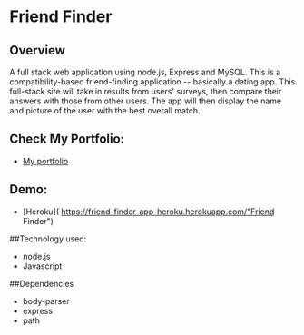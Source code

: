 # Friend Finder

## Overview

A full stack web application using node.js, Express and MySQL. This is a compatibility-based friend-finding application -- basically a dating app. This full-stack site will take in results from users' surveys, then compare their answers with those from other users. The app will then display the name and picture of the user with the best overall match.

## Check My Portfolio:
* [My portfolio](https://mguaraz120.github.io/new-porfolio/ "Friend Finder")
## Demo:
* [Heroku]( https://friend-finder-app-heroku.herokuapp.com/"Friend Finder")

##Technology used:
* node.js
* Javascript

##Dependencies
* body-parser
* express
* path
